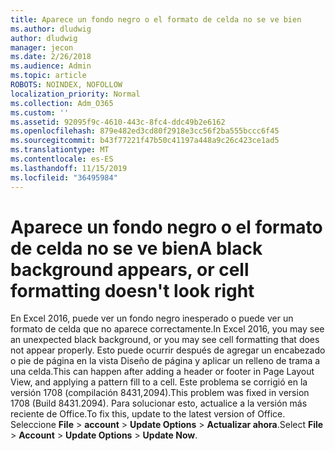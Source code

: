 ```yaml
---
title: Aparece un fondo negro o el formato de celda no se ve bien
ms.author: dludwig
author: dludwig
manager: jecon
ms.date: 2/26/2018
ms.audience: Admin
ms.topic: article
ROBOTS: NOINDEX, NOFOLLOW
localization_priority: Normal
ms.collection: Adm_O365
ms.custom: ''
ms.assetid: 92095f9c-4610-443c-8fc4-ddc49b2e6162
ms.openlocfilehash: 879e482ed3cd80f2918e3cc56f2ba555bccc6f45
ms.sourcegitcommit: b43f77221f47b50c41197a448a9c26c423ce1ad5
ms.translationtype: MT
ms.contentlocale: es-ES
ms.lasthandoff: 11/15/2019
ms.locfileid: "36495984"
---
```

# <a name="a-black-background-appears-or-cell-formatting-doesnt-look-right"></a><span data-ttu-id="7c4bb-102">Aparece un fondo negro o el formato de celda no se ve bien</span><span class="sxs-lookup"><span data-stu-id="7c4bb-102">A black background appears, or cell formatting doesn't look right</span></span>

<span data-ttu-id="7c4bb-103">En Excel 2016, puede ver un fondo negro inesperado o puede ver un formato de celda que no aparece correctamente.</span><span class="sxs-lookup"><span data-stu-id="7c4bb-103">In Excel 2016, you may see an unexpected black background, or you may see cell formatting that does not appear properly.</span></span> <span data-ttu-id="7c4bb-104">Esto puede ocurrir después de agregar un encabezado o pie de página en la vista Diseño de página y aplicar un relleno de trama a una celda.</span><span class="sxs-lookup"><span data-stu-id="7c4bb-104">This can happen after adding a header or footer in Page Layout View, and applying a pattern fill to a cell.</span></span> <span data-ttu-id="7c4bb-105">Este problema se corrigió en la versión 1708 (compilación 8431,2094).</span><span class="sxs-lookup"><span data-stu-id="7c4bb-105">This problem was fixed in version 1708 (Build 8431.2094).</span></span> <span data-ttu-id="7c4bb-106">Para solucionar esto, actualice a la versión más reciente de Office.</span><span class="sxs-lookup"><span data-stu-id="7c4bb-106">To fix this, update to the latest version of Office.</span></span> <span data-ttu-id="7c4bb-107">Seleccione **File** \> **account** \> **Update Options** \> **Actualizar ahora**.</span><span class="sxs-lookup"><span data-stu-id="7c4bb-107">Select **File** \> **Account** \> **Update Options** \> **Update Now**.</span></span>
  

